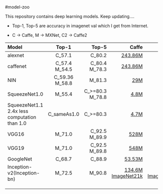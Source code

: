 #model-zoo

This repository contains deep learning models. Keep updating....

* Top-1, Top-5 are accuracy in imagenet val which I get from Internet.

* C -> Caffe, M -> MXNet, C2 -> Caffe2


| Model | Top-1 | Top-5 | Caffe | MXNet | Caffe2 |
|:-----|:------:|------:|------:|------:|------:|
| alexnet | C_57.1 | C_80.2 | [243.86M](https://github.com/BVLC/caffe/tree/master/models/bvlc_alexnet) |  |  |
| caffenet | C_57.4 M_54.5 | C_80.4 M_78.3 | [243.86M](https://github.com/BVLC/caffe/tree/master/models/bvlc_reference_caffenet) | [233M](https://github.com/dmlc/mxnet-model-gallery/blob/master/imagenet-1k-caffenet.md) |  |
| NIN | C_59.36 M_58.8 | M_81.3 | [29M](https://gist.github.com/mavenlin/d802a5849de39225bcc6) | [29M](https://github.com/dmlc/mxnet-model-gallery/blob/master/imagenet-1k-nin.md) | |
| SqueezeNet1.0| M_55.4 | C_>=80.3 M_78.8 | [4.8M](https://github.com/DeepScale/SqueezeNet) | [4.8M](https://github.com/dmlc/mxnet-model-gallery/blob/master/imagenet-1k-squeezenet.md) | |
| SqueezeNet1.1 2.4x less computation than 1.0 | C_sameAs1.0 | C_>=80.3 | [4.7M](https://github.com/DeepScale/SqueezeNet/tree/master/SqueezeNet_v1.1)  | [4.7M](http://data.dmlc.ml/models/imagenet/squeezenet/) | |
| VGG16 | M_71.0 | C_92.5 M_89.9 | [528M](http://www.robots.ox.ac.uk/~vgg/research/very_deep/) | [528M](https://github.com/dmlc/mxnet-model-gallery/blob/master/imagenet-1k-vgg.md) | |
| VGG19 | M_71.0 | C_92.5 M_89.8 | [548M](http://www.robots.ox.ac.uk/~vgg/research/very_deep/) | [548M](http://data.dmlc.ml/models/imagenet/vgg/) | |
| GoogleNet | C_68.7 | C_88.9 | [53.53M](https://github.com/BVLC/caffe/tree/master/models/bvlc_googlenet) | | |
| Inception-v2(Inception-bn) | M_72.5 | M_90.8 | [134.6M ImageNet21k](https://github.com/pertusa/InceptionBN-21K-for-Caffe)| [43M ImageNet10k](https://github.com/dmlc/mxnet-model-gallery/blob/master/imagenet-1k-inception-bn.md) | |
| | | | | | |
| | | | | | |
| | | | | | |

